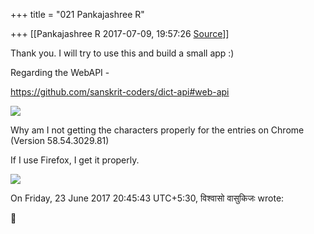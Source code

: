 +++
title = "021 Pankajashree R"

+++
[[Pankajashree R	2017-07-09, 19:57:26 [Source](https://groups.google.com/g/samskrita/c/sm-lW9qj0A8)]]



Thank you. I will try to use this and build a small app :)

  

Regarding the WebAPI -

<https://github.com/sanskrit-coders/dict-api#web-api>

  

[![](https://lh3.googleusercontent.com/-Bsq5XPnPB24/WWH9GXdbx_I/AAAAAAAAIck/yBo6zf4cfnYWAIM4Cb-yiebnxgNE8aw-QCLcBGAs/s320/Capture.PNG)](https://lh3.googleusercontent.com/-Bsq5XPnPB24/WWH9GXdbx_I/AAAAAAAAIck/yBo6zf4cfnYWAIM4Cb-yiebnxgNE8aw-QCLcBGAs/s1600/Capture.PNG)

Why am I not getting the characters properly for the entries on Chrome (Version 58.54.3029.81)  
  

If I use Firefox, I get it properly.

  

[![](https://lh3.googleusercontent.com/-6OsdK-gRoWE/WWH-AE_4KqI/AAAAAAAAIcs/gndkL9IbNNQwCIFfwcnGz3lK79F-F75VQCLcBGAs/s320/Capturefirefox.PNG)](https://lh3.googleusercontent.com/-6OsdK-gRoWE/WWH-AE_4KqI/AAAAAAAAIcs/gndkL9IbNNQwCIFfwcnGz3lK79F-F75VQCLcBGAs/s1600/Capturefirefox.PNG)

  

  
On Friday, 23 June 2017 20:45:43 UTC+5:30, विश्वासो वासुकिजः wrote:




